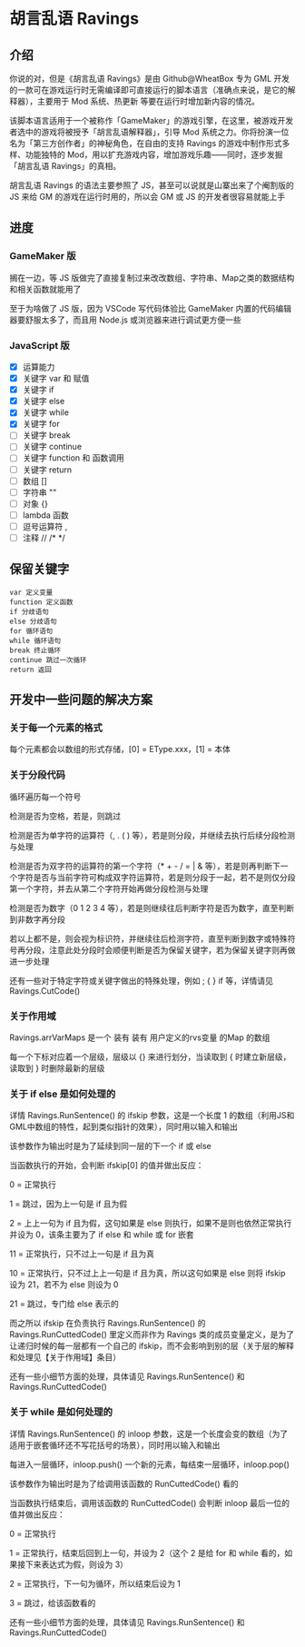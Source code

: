 # 胡言乱语 Ravings

## 介绍

你说的对，但是《胡言乱语 Ravings》是由 Github@WheatBox 专为 GML 开发的一款可在游戏运行时无需编译即可直接运行的脚本语言（准确点来说，是它的解释器），主要用于 Mod 系统、热更新 等要在运行时增加新内容的情况。

该脚本语言适用于一个被称作「GameMaker」的游戏引擎，在这里，被游戏开发者选中的游戏将被授予「胡言乱语解释器」，引导 Mod 系统之力。你将扮演一位名为「第三方创作者」的神秘角色，在自由的支持 Ravings 的游戏中制作形式多样、功能独特的 Mod，用以扩充游戏内容，增加游戏乐趣——同时，逐步发掘「胡言乱语 Ravings」的真相。

胡言乱语 Ravings 的语法主要参照了 JS，甚至可以说就是山寨出来了个阉割版的 JS 来给 GM 的游戏在运行时用的，所以会 GM 或 JS 的开发者很容易就能上手

## 进度

### GameMaker 版

搁在一边，等 JS 版做完了直接复制过来改改数组、字符串、Map之类的数据结构和相关函数就能用了

至于为啥做了 JS 版，因为 VSCode 写代码体验比 GameMaker 内置的代码编辑器要舒服太多了，而且用 Node.js 或浏览器来进行调试更方便一些

### JavaScript 版

- [x] 运算能力
- [x] 关键字 var 和 赋值
- [x] 关键字 if
- [x] 关键字 else
- [x] 关键字 while
- [x] 关键字 for
- [ ] 关键字 break
- [ ] 关键字 continue
- [ ] 关键字 function 和 函数调用
- [ ] 关键字 return
- [ ] 数组 []
- [ ] 字符串 ""
- [ ] 对象 {}
- [ ] lambda 函数
- [ ] 逗号运算符 ,
- [ ] 注释 // /* */

## 保留关键字

    var 定义变量
    function 定义函数
    if 分歧语句
    else 分歧语句
    for 循环语句
    while 循环语句
    break 终止循环
    continue 跳过一次循环
    return 返回

## 开发中一些问题的解决方案

### 关于每一个元素的格式

每个元素都会以数组的形式存储，[0] = EType.xxx，[1] = 本体

### 关于分段代码

循环遍历每一个符号

检测是否为空格，若是，则跳过

检测是否为单字符的运算符（, . ( ) 等），若是则分段，并继续去执行后续分段检测与处理

检测是否为双字符的运算符的第一个字符（* + - / = | & 等），若是则再判断下一个字符是否与当前字符可构成双字符运算符，若是则分段于一起，若不是则仅分段第一个字符，并去从第二个字符开始再做分段检测与处理

检测是否为数字（0 1 2 3 4 等），若是则继续往后判断字符是否为数字，直至判断到非数字再分段

若以上都不是，则会视为标识符，并继续往后检测字符，直至判断到数字或特殊符号再分段，注意此处分段时会顺便判断是否为保留关键字，若为保留关键字则再做进一步处理

还有一些对于特定字符或关键字做出的特殊处理，例如 ; { } if 等，详情请见 Ravings.CutCode()

### 关于作用域

Ravings.arrVarMaps 是一个 装有 装有 用户定义的rvs变量 的Map 的数组

每一个下标对应着一个层级，层级以 {} 来进行划分，当读取到 { 时建立新层级，读取到 } 时删除最新的层级

### 关于 if else 是如何处理的

详情 Ravings.RunSentence() 的 ifskip 参数，这是一个长度 1 的数组（利用JS和GML中数组的特性，起到类似指针的效果），同时用以输入和输出

该参数作为输出时是为了延续到同一层的下一个 if 或 else

当函数执行的开始，会判断 ifskip[0] 的值并做出反应：

0 = 正常执行

1 = 跳过，因为上一句是 if 且为假

2 = 上上一句为 if 且为假，这句如果是 else 则执行，如果不是则也依然正常执行并设为 0，该条主要为了 if else 和 while 或 for 嵌套

11 = 正常执行，只不过上一句是 if 且为真

10 = 正常执行，只不过上上一句是 if 且为真，所以这句如果是 else 则将 ifskip 设为 21，若不为 else 则设为 0

21 = 跳过，专门给 else 表示的

而之所以 ifskip 在负责执行 Ravings.RunSentence() 的 Ravings.RunCuttedCode() 里定义而非作为 Ravings 类的成员变量定义，是为了让递归时候的每一层都有一个自己的 ifskip，而不会影响到别的层（关于层的解释和处理见【关于作用域】条目）

还有一些小细节方面的处理，具体请见 Ravings.RunSentence() 和 Ravings.RunCuttedCode()

### 关于 while 是如何处理的

详情 Ravings.RunSentence() 的 inloop 参数，这是一个长度会变的数组（为了适用于嵌套循环还不写花括号的场景），同时用以输入和输出

每进入一层循环，inloop.push() 一个新的元素，每结束一层循环，inloop.pop()

该参数作为输出时是为了给调用该函数的 RunCuttedCode() 看的

当函数执行结束后，调用该函数的 RunCuttedCode() 会判断 inloop 最后一位的值并做出反应：

0 = 正常执行

1 = 正常执行，结束后回到上一句，并设为 2（这个 2 是给 for 和 while 看的，如果接下来表达式为假，则设为 3）

2 = 正常执行，下一句为循环，所以结束后设为 1

3 = 跳过，给该函数看的

还有一些小细节方面的处理，具体请见 Ravings.RunSentence() 和 Ravings.RunCuttedCode()
